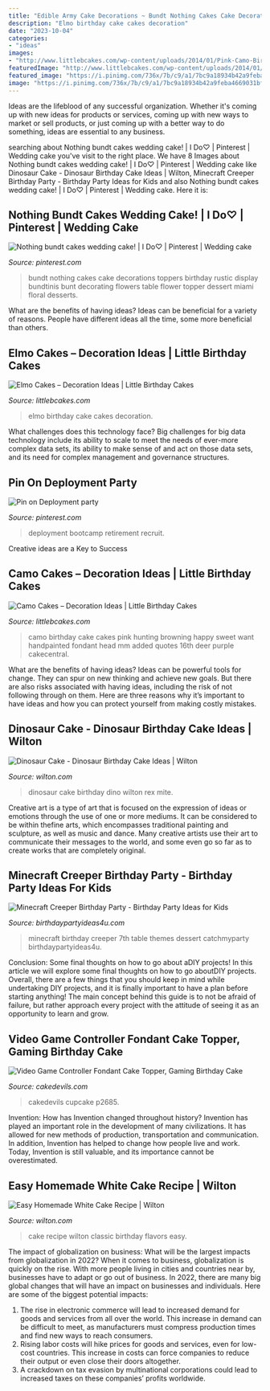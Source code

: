 ```yaml
---
title: "Edible Army Cake Decorations ~ Bundt Nothing Cakes Cake Decorations Toppers Birthday Rustic Display Bundtinis Bunt Decorating Flowers Table Flower Topper Dessert Miami Floral Desserts"
description: "Elmo birthday cake cakes decoration"
date: "2023-10-04"
categories:
- "ideas"
images:
- "http://www.littlebcakes.com/wp-content/uploads/2014/01/Pink-Camo-Birthday-Cake.jpg"
featuredImage: "http://www.littlebcakes.com/wp-content/uploads/2014/01/Pink-Camo-Birthday-Cake.jpg"
featured_image: "https://i.pinimg.com/736x/7b/c9/a1/7bc9a18934b42a9feba4669031bfa7a6.jpg"
image: "https://i.pinimg.com/736x/7b/c9/a1/7bc9a18934b42a9feba4669031bfa7a6.jpg"
---
```



Ideas are the lifeblood of any successful organization. Whether it's coming up with new ideas for products or services, coming up with new ways to market or sell products, or just coming up with a better way to do something, ideas are essential to any business.

	

		
searching about Nothing bundt cakes wedding cake! | I Do♡ | Pinterest | Wedding cake you've visit to the right place. We have 8 Images about Nothing bundt cakes wedding cake! | I Do♡ | Pinterest | Wedding cake like Dinosaur Cake - Dinosaur Birthday Cake Ideas | Wilton, Minecraft Creeper Birthday Party - Birthday Party Ideas for Kids and also Nothing bundt cakes wedding cake! | I Do♡ | Pinterest | Wedding cake. Here it is:
		
    
## Nothing Bundt Cakes Wedding Cake! | I Do♡ | Pinterest | Wedding Cake

<img loading=lazy src="https://i.pinimg.com/736x/45/c6/91/45c691751cae3c89d7171e24ed67c59f--miami-wedding-wedding-parties.jpg?b=t" onerror="this.onerror=null;this.src='https://tse3.mm.bing.net/th?id=OIP.LrTguhXK-PVlP4RqrD1YwgHaLj&amp;pid=15.1';" alt="Nothing bundt cakes wedding cake! | I Do♡ | Pinterest | Wedding cake">

_Source: pinterest.com_

>bundt nothing cakes cake decorations toppers birthday rustic display bundtinis bunt decorating flowers table flower topper dessert miami floral desserts. 

	

What are the benefits of having ideas?
Ideas can be beneficial for a variety of reasons. People have different ideas all the time, some more beneficial than others.

    
## Elmo Cakes – Decoration Ideas | Little Birthday Cakes

<img loading=lazy src="http://www.littlebcakes.com/wp-content/uploads/2013/08/Elmo-Birthday-Cake-Photos.jpg" onerror="this.onerror=null;this.src='https://tse4.mm.bing.net/th?id=OIP.zJBijy3paFQDt7D41Mf83AHaLJ&amp;pid=15.1';" alt="Elmo Cakes – Decoration Ideas | Little Birthday Cakes">

_Source: littlebcakes.com_

>elmo birthday cake cakes decoration. 

	

What challenges does this technology face?
Big challenges for big data technology include its ability to scale to meet the needs of ever-more complex data sets, its ability to make sense of and act on those data sets, and its need for complex management and governance structures.

    
## Pin On Deployment Party

<img loading=lazy src="https://i.pinimg.com/736x/7b/c9/a1/7bc9a18934b42a9feba4669031bfa7a6.jpg" onerror="this.onerror=null;this.src='https://tse4.mm.bing.net/th?id=OIP.KVhNvDgmX90WHJcMaOahMwAAAA&amp;pid=15.1';" alt="Pin on Deployment party">

_Source: pinterest.com_

>deployment bootcamp retirement recruit. 

	

Creative ideas are a Key to Success

    
## Camo Cakes – Decoration Ideas | Little Birthday Cakes

<img loading=lazy src="http://www.littlebcakes.com/wp-content/uploads/2014/01/Pink-Camo-Birthday-Cake.jpg" onerror="this.onerror=null;this.src='https://tse4.mm.bing.net/th?id=OIP.T5Up32UdKuOb2KlPBH9Z7AHaJ4&amp;pid=15.1';" alt="Camo Cakes – Decoration Ideas | Little Birthday Cakes">

_Source: littlebcakes.com_

>camo birthday cake cakes pink hunting browning happy sweet want handpainted fondant head mm added quotes 16th deer purple cakecentral. 

	

What are the benefits of having ideas?
Ideas can be powerful tools for change. They can spur on new thinking and achieve new goals. But there are also risks associated with having ideas, including the risk of not following through on them. Here are three reasons why it’s important to have ideas and how you can protect yourself from making costly mistakes.

    
## Dinosaur Cake - Dinosaur Birthday Cake Ideas | Wilton

<img loading=lazy src="https://www.wilton.com/dw/image/v2/AAWA_PRD/on/demandware.static/-/Sites-wilton-project-master/default/dw617d464a/images/project/WLPROJ-3945/WLPROJ-3945-Dinosaur-Birthday-Cake.jpg?sw=1440&amp;sh=750&amp;sm=fit" onerror="this.onerror=null;this.src='https://tse2.mm.bing.net/th?id=OIP.r3E4-n33P68T2M3L5JvJ1wHaHa&amp;pid=15.1';" alt="Dinosaur Cake - Dinosaur Birthday Cake Ideas | Wilton">

_Source: wilton.com_

>dinosaur cake birthday dino wilton rex mite. 

	

Creative art is a type of art that is focused on the expression of ideas or emotions through the use of one or more mediums. It can be considered to be within thefine arts, which encompasses traditional painting and sculpture, as well as music and dance. Many creative artists use their art to communicate their messages to the world, and some even go so far as to create works that are completely original.

    
## Minecraft Creeper Birthday Party - Birthday Party Ideas For Kids

<img loading=lazy src="https://www.birthdaypartyideas4u.com/wp-content/uploads/2015/02/minecraft-creeper-birthday-party-ideas-dessert-table-550x366.jpg" onerror="this.onerror=null;this.src='https://tse1.mm.bing.net/th?id=OIP.Ien96zn_AiUC1uULMLD5UwHaE7&amp;pid=15.1';" alt="Minecraft Creeper Birthday Party - Birthday Party Ideas for Kids">

_Source: birthdaypartyideas4u.com_

>minecraft birthday creeper 7th table themes dessert catchmyparty birthdaypartyideas4u. 

	

Conclusion: Some final thoughts on how to go about aDIY projects!
In this article we will explore some final thoughts on how to go aboutDIY projects. Overall, there are a few things that you should keep in mind while undertaking DIY projects, and it is finally important to have a plan before starting anything! The main concept behind this guide is to not be afraid of failure, but rather approach every project with the attitude of seeing it as an opportunity to learn and grow.

    
## Video Game Controller Fondant Cake Topper, Gaming Birthday Cake

<img loading=lazy src="http://www.cakedevils.com/uploads/1/0/9/0/10905695/s275947749466006588_p2685_i4_w1881.jpeg" onerror="this.onerror=null;this.src='https://tse1.mm.bing.net/th?id=OIP.n1eXHCW8sky027nbnghPKAHaG_&amp;pid=15.1';" alt="Video Game Controller Fondant Cake Topper, Gaming Birthday Cake">

_Source: cakedevils.com_

>cakedevils cupcake p2685. 

	

Invention: How has Invention changed throughout history?
Invention has played an important role in the development of many civilizations. It has allowed for new methods of production, transportation and communication. In addition, Invention has helped to change how people live and work. Today, Invention is still valuable, and its importance cannot be overestimated.

    
## Easy Homemade White Cake Recipe | Wilton

<img loading=lazy src="https://www.wilton.com/dw/image/v2/AAWA_PRD/on/demandware.static/-/Sites-wilton-project-master/default/dw25d080e6/images/project/WLRECIP-483/classic-white-cake-recipe_1.jpg?sw=1000&amp;sh=1000&amp;sm=fit" onerror="this.onerror=null;this.src='https://tse2.mm.bing.net/th?id=OIP.Gd3Mt-gY_h70rNyh4pYCeAHaHa&amp;pid=15.1';" alt="Easy Homemade White Cake Recipe | Wilton">

_Source: wilton.com_

>cake recipe wilton classic birthday flavors easy. 

	

The impact of globalization on business: What will be the largest impacts from globalization in 2022?
When it comes to business, globalization is quickly on the rise. With more people living in cities and countries near by, businesses have to adapt or go out of business. In 2022, there are many big global changes that will have an impact on businesses and individuals. Here are some of the biggest potential impacts: 
1) The rise in electronic commerce will lead to increased demand for goods and services from all over the world. This increase in demand can be difficult to meet, as manufacturers must compress production times and find new ways to reach consumers. 
2) Rising labor costs will hike prices for goods and services, even for low-cost countries. This increase in costs can force companies to reduce their output or even close their doors altogether. 
3) A crackdown on tax evasion by multinational corporations could lead to increased taxes on these companies’ profits worldwide.


